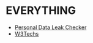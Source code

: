 # EVERYTHING

- [Personal Data Leak Checker](https://cybernews.com/personal-data-leak-check)
- [W3Techs](https://w3techs.com)